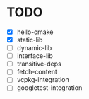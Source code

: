 # TODO

- [x] hello-cmake
- [x] static-lib
- [ ] dynamic-lib
- [ ] interface-lib
- [ ] transitive-deps
- [ ] fetch-content
- [ ] vcpkg-integration
- [ ] googletest-integration